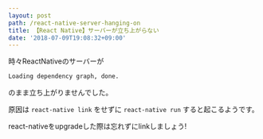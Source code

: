 ```yaml
---
layout: post
path: /react-native-server-hanging-on
title: 【React Native】サーバーが立ち上がらない
date: '2018-07-09T19:08:32+09:00'
---
```

時々ReactNativeのサーバーが

```sh
Loading dependency graph, done.

```
のまま立ち上がりませんでした。

原因は ```react-native link``` をせずに ``` react-native run ```
すると起こるようです。

react-nativeをupgradeした際は忘れずにlinkしましょう!
